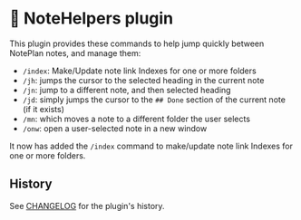 # 📙 NoteHelpers plugin
This plugin provides these commands to help jump quickly between NotePlan notes, and manage them:
- `/index`: Make/Update note link Indexes for one or more folders
- `/jh`: jumps the cursor to the selected heading in the current note
- `/jn`: jump to a different note, and then selected heading
- `/jd`: simply jumps the cursor to the `## Done` section of the current note (if it exists)
- `/mn`: which moves a note to a different folder the user selects
- `/onw`: open a user-selected note in a new window

It now has added the `/index` command to make/update note link Indexes for one or more folders.

## History
See [CHANGELOG](CHANGELOG.md) for the plugin's history.
